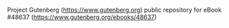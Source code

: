Project Gutenberg (https://www.gutenberg.org) public repository for eBook #48637 (https://www.gutenberg.org/ebooks/48637)
